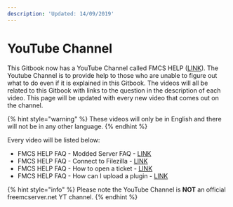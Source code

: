 ```yaml
---
description: 'Updated: 14/09/2019'
---
```


# YouTube Channel

This Gitbook now has a YouTube Channel called FMCS HELP \([LINK](https://www.youtube.com/channel/UChwYHiTiXOM6ub6NFidtWCg)\). The Youtube Channel is to provide help to those who are unable to figure out what to do even if it is explained in this Gitbook. The videos will all be related to this Gitbook with links to the question in the description of each video. This page will be updated with every new video that comes out on the channel.

{% hint style="warning" %}
These videos will only be in English and there will not be in any other language.
{% endhint %}

Every video will be listed below:

* FMCS HELP FAQ - Modded Server FAQ - [LINK](https://www.youtube.com/watch?v=Bt9MZMF8Vgo&t) 
* FMCS HELP FAQ - Connect to Filezilla - [LINK](https://www.youtube.com/watch?v=FSWeWP8tQPc) 
* FMCS HELP FAQ - How to open a ticket - [LINK](https://www.youtube.com/watch?v=FQzRRHaHMrI) 
* FMCS HELP FAQ - How can I upload a plugin - [LINK](https://www.youtube.com/watch?v=sufs4wQ0z9Y)

{% hint style="info" %}
Please note the YouTube Channel is **NOT** an official freemcserver.net YT channel.
{% endhint %}


